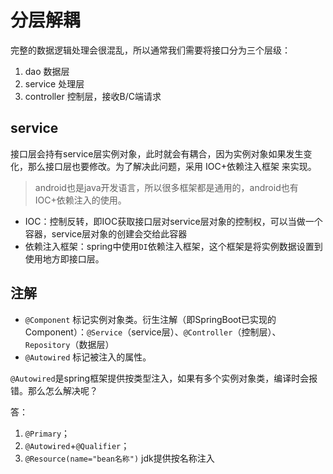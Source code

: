 # 分层解耦

完整的数据逻辑处理会很混乱，所以通常我们需要将接口分为三个层级：

1. dao 数据层
2. service 处理层
3. controller 控制层，接收B/C端请求

## service

接口层会持有service层实例对象，此时就会有耦合，因为实例对象如果发生变化，那么接口层也要修改。为了解决此问题，采用 IOC+依赖注入框架 来实现。
>android也是java开发语言，所以很多框架都是通用的，android也有IOC+依赖注入的使用。

- IOC：控制反转，即IOC获取接口层对service层对象的控制权，可以当做一个容器，service层对象的创建会交给此容器
- 依赖注入框架：spring中使用`DI`依赖注入框架，这个框架是将实例数据设置到使用地方即接口层。

## 注解

- `@Component` 标记实例对象类。衍生注解（即SpringBoot已实现的Component）：`@Service`（service层）、`@Controller`（控制层）、`Repository`（数据层）
- `@Autowired` 标记被注入的属性。

`@Autowired`是spring框架提供按类型注入，如果有多个实例对象类，编译时会报错。那么怎么解决呢？

答：

1. `@Primary`；
2. `@Autowired`+`@Qualifier`；
3. `@Resource(name="bean名称")` jdk提供按名称注入
